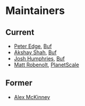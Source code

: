 Maintainers
===========

## Current
* [Peter Edge](https://github.com/bufdev), [Buf](https://buf.build)
* [Akshay Shah](https://github.com/akshayjshah), [Buf](https://buf.build)
* [Josh Humphries](https://github.com/jhump), [Buf](https://buf.build)
* [Matt Robenolt](https://github.com/mattrobenolt), [PlanetScale](https://planetscale.com)

## Former
* [Alex McKinney](https://github.com/amckinney)
